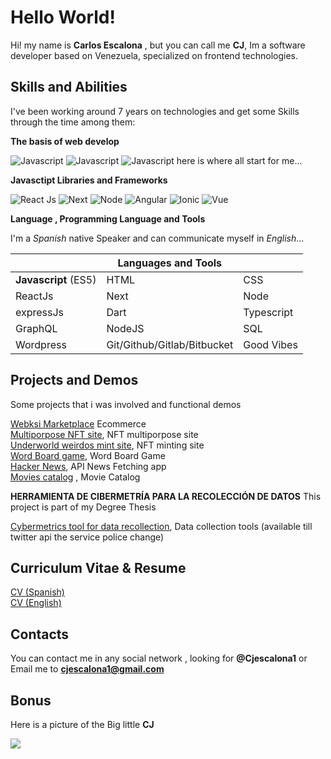 
# Hello World!

Hi!  my name is **Carlos Escalona** , but you can call me **CJ**, Im a software developer based on Venezuela, specialized on frontend technologies.
 
 ## Skills and Abilities 
 I've been working around 7 years on technologies and get some Skills through the time among them:
 
 **The basis of web develop** 
 
![Javascript](https://img.shields.io/badge/HTML-High-brightgreen)  ![Javascript](https://img.shields.io/badge/CSS-High-brightgreen)  ![Javascript](https://img.shields.io/badge/Javascript-High-brightgreen)
here is where all start for me...

**Javasctipt Libraries and Frameworks**


![React Js](https://img.shields.io/badge/ReactJS-High-green) ![Next](https://img.shields.io/badge/Next-High-green)  ![Node](https://img.shields.io/badge/Node-Mid/Low-yellow)  ![Angular](https://img.shields.io/badge/Angular-Low-orange) ![Ionic](https://img.shields.io/badge/Ionic-Low-orange) ![Vue](https://img.shields.io/badge/VUE-Low-orange)

**Language , Programming Language and Tools** 

I'm a *Spanish* native Speaker and can communicate myself in *English*...

|                |Languages   and Tools |                              |
|----------------|-------------------------------|-----------------------------|
|**Javascript** (ES5)|HTML         | CSS |
| ReactJs | Next | Node |
|expressJs  | Dart             |    Typescript       |
|	GraphQL  	|  NodeJS  | SQL  |
|Wordpress | Git/Github/Gitlab/Bitbucket | Good Vibes |

  

## Projects and Demos

Some projects that i was involved and functional demos

[Webksi Marketplace](https://webksi.com/)  Ecommerce   
[Multiporpose NFT site](https://cjescalona1.github.io/weirdos-clean/), NFT multiporpose site    
[Underworld weirdos mint site](https://cjescalona1.github.io/mint-site-v2/), NFT minting site      
[Word Board game](https://sharp-goldberg-4b537f.netlify.app/), Word Board Game     
[Hacker News](https://vibrant-hoover-1c5625.netlify.app/), API News Fetching app  
[Movies catalog](https://cjescalona1.github.io/movies-fe/)  , Movie Catalog  
  
  
**HERRAMIENTA DE CIBERMETRÍA PARA LA RECOLECCIÓN DE DATOS**
This project is part of my Degree Thesis  

[Cybermetrics tool for data recollection](https://tegclient.netlify.app/), Data collection tools (available till twitter api the service police change)

## Curriculum Vitae & Resume
 
[CV (Spanish)](https://drive.google.com/file/d/1T-b9s-oVd7ttykMOir_9S7ER7_vBkprc/view?usp=sharing)  
[CV (English)](https://drive.google.com/file/d/1FProaOxujc_7v49F-p29NemxmQ4kSRmT/view?usp=sharing) 

## Contacts 
You can contact me in any social network , looking for **@Cjescalona1**
or Email me  to  **cjescalona1@gmail.com**
 
 
 ## Bonus 

Here is a picture of the Big little  **CJ** 

 
![](https://pbs.twimg.com/media/FOqY9-XXEAQwv7g?format=jpg&name=large)
